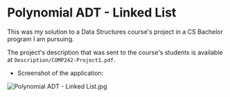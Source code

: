 # Polynomial ADT - Linked List

This was my solution to a Data Structures course's project in a CS Bachelor program I am pursuing.

The project's description that was sent to the course's students is available at `Description/COMP242-Project1.pdf`.


* Screenshot of the application:

![Polynomial ADT - Linked List.jpg](https://i.imgur.com/2q1uaQ7.jpg)
